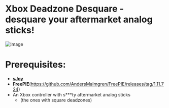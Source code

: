 # Xbox Deadzone Desquare - desquare your aftermarket analog sticks!
![image](https://github.com/user-attachments/assets/c6b15e37-f802-46bc-b31a-c3c35e27e43a)

# Prerequisites:
  - [**vJoy**](https://github.com/BrunnerInnovation/vJoy/releases/tag/v2.2.2.0)
  - **FreePIE**(https://github.com/AndersMalmgren/FreePIE/releases/tag/1.11.724)
  - An Xbox controller with s***ty aftermarket analog sticks
    - (the ones with square deadzones)
